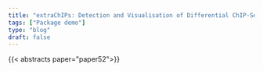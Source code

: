 ```yaml
---
title: "extraChIPs: Detection and Visualisation of Differential ChIP-Seq Signal"
tags: ["Package demo"]
type: "blog"
draft: false
---
```


{{< abstracts paper="paper52">}}


